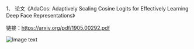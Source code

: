 1、 论文《AdaCos: Adaptively Scaling Cosine Logits for Effectively Learning Deep Face Representations》

链接：https://arxiv.org/pdf/1905.00292.pdf


![Image text](https://github.com/xialuxi/arcface-caffe/blob/master/AdaCos/Selection_167.png)
